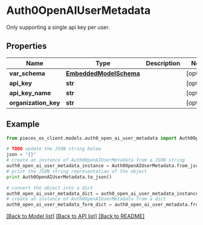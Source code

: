 # Auth0OpenAIUserMetadata

Only supporting a single api key per user.

## Properties

Name | Type | Description | Notes
------------ | ------------- | ------------- | -------------
**var_schema** | [**EmbeddedModelSchema**](EmbeddedModelSchema.md) |  | [optional] 
**api_key** | **str** |  | [optional] 
**api_key_name** | **str** |  | [optional] 
**organization_key** | **str** |  | [optional] 

## Example

```python
from pieces_os_client.models.auth0_open_ai_user_metadata import Auth0OpenAIUserMetadata

# TODO update the JSON string below
json = "{}"
# create an instance of Auth0OpenAIUserMetadata from a JSON string
auth0_open_ai_user_metadata_instance = Auth0OpenAIUserMetadata.from_json(json)
# print the JSON string representation of the object
print Auth0OpenAIUserMetadata.to_json()

# convert the object into a dict
auth0_open_ai_user_metadata_dict = auth0_open_ai_user_metadata_instance.to_dict()
# create an instance of Auth0OpenAIUserMetadata from a dict
auth0_open_ai_user_metadata_form_dict = auth0_open_ai_user_metadata.from_dict(auth0_open_ai_user_metadata_dict)
```
[[Back to Model list]](../README.md#documentation-for-models) [[Back to API list]](../README.md#documentation-for-api-endpoints) [[Back to README]](../README.md)


